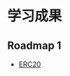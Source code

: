 # 学习成果

## Roadmap 1

- [ERC20](https://suiexplorer.com/object/0x27ba1a4ae8c94b7d1f5109b40580868550811c030d3987773d0f00cd9ff7d30b?network=devnet)
